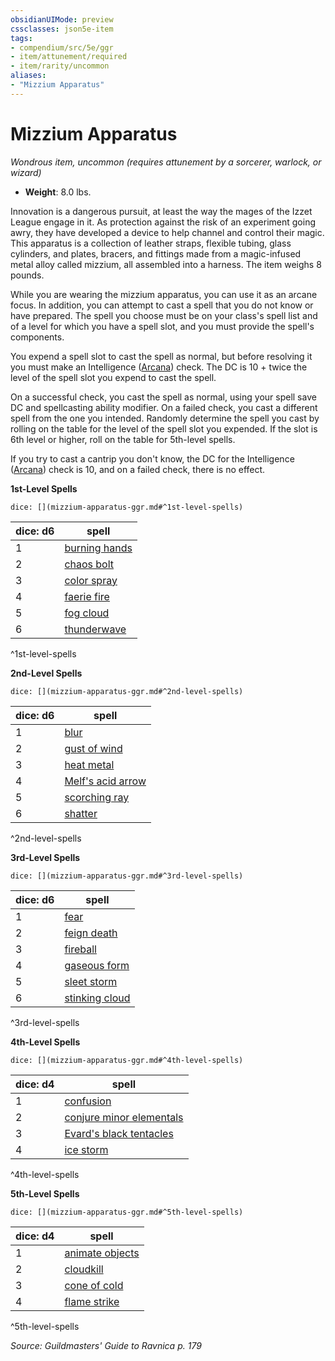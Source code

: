 ```yaml
---
obsidianUIMode: preview
cssclasses: json5e-item
tags:
- compendium/src/5e/ggr
- item/attunement/required
- item/rarity/uncommon
aliases: 
- "Mizzium Apparatus"
---
```

# Mizzium Apparatus
*Wondrous item, uncommon (requires attunement by a sorcerer, warlock, or wizard)*  

- **Weight**: 8.0 lbs.

Innovation is a dangerous pursuit, at least the way the mages of the Izzet League engage in it. As protection against the risk of an experiment going awry, they have developed a device to help channel and control their magic. This apparatus is a collection of leather straps, flexible tubing, glass cylinders, and plates, bracers, and fittings made from a magic-infused metal alloy called mizzium, all assembled into a harness. The item weighs 8 pounds.

While you are wearing the mizzium apparatus, you can use it as an arcane focus. In addition, you can attempt to cast a spell that you do not know or have prepared. The spell you choose must be on your class's spell list and of a level for which you have a spell slot, and you must provide the spell's components.

You expend a spell slot to cast the spell as normal, but before resolving it you must make an Intelligence ([Arcana](2-Mechanics/CLI/rules/skills.md#Arcana)) check. The DC is 10 + twice the level of the spell slot you expend to cast the spell.

On a successful check, you cast the spell as normal, using your spell save DC and spellcasting ability modifier. On a failed check, you cast a different spell from the one you intended. Randomly determine the spell you cast by rolling on the table for the level of the spell slot you expended. If the slot is 6th level or higher, roll on the table for 5th-level spells.

If you try to cast a cantrip you don't know, the DC for the Intelligence ([Arcana](2-Mechanics/CLI/rules/skills.md#Arcana)) check is 10, and on a failed check, there is no effect.

**1st-Level Spells**

`dice: [](mizzium-apparatus-ggr.md#^1st-level-spells)`

| dice: d6 | spell |
|----------|-------|
| 1 | [burning hands](2-Mechanics/CLI/spells/burning-hands.md) |
| 2 | [chaos bolt](2-Mechanics/CLI/spells/chaos-bolt-xge.md) |
| 3 | [color spray](2-Mechanics/CLI/spells/color-spray.md) |
| 4 | [faerie fire](2-Mechanics/CLI/spells/faerie-fire.md) |
| 5 | [fog cloud](2-Mechanics/CLI/spells/fog-cloud.md) |
| 6 | [thunderwave](2-Mechanics/CLI/spells/thunderwave.md) |
^1st-level-spells

**2nd-Level Spells**

`dice: [](mizzium-apparatus-ggr.md#^2nd-level-spells)`

| dice: d6 | spell |
|----------|-------|
| 1 | [blur](2-Mechanics/CLI/spells/blur.md) |
| 2 | [gust of wind](2-Mechanics/CLI/spells/gust-of-wind.md) |
| 3 | [heat metal](2-Mechanics/CLI/spells/heat-metal.md) |
| 4 | [Melf's acid arrow](2-Mechanics/CLI/spells/melfs-acid-arrow.md) |
| 5 | [scorching ray](2-Mechanics/CLI/spells/scorching-ray.md) |
| 6 | [shatter](2-Mechanics/CLI/spells/shatter.md) |
^2nd-level-spells

**3rd-Level Spells**

`dice: [](mizzium-apparatus-ggr.md#^3rd-level-spells)`

| dice: d6 | spell |
|----------|-------|
| 1 | [fear](2-Mechanics/CLI/spells/fear.md) |
| 2 | [feign death](2-Mechanics/CLI/spells/feign-death.md) |
| 3 | [fireball](2-Mechanics/CLI/spells/fireball.md) |
| 4 | [gaseous form](2-Mechanics/CLI/spells/gaseous-form.md) |
| 5 | [sleet storm](2-Mechanics/CLI/spells/sleet-storm.md) |
| 6 | [stinking cloud](2-Mechanics/CLI/spells/stinking-cloud.md) |
^3rd-level-spells

**4th-Level Spells**

`dice: [](mizzium-apparatus-ggr.md#^4th-level-spells)`

| dice: d4 | spell |
|----------|-------|
| 1 | [confusion](2-Mechanics/CLI/spells/confusion.md) |
| 2 | [conjure minor elementals](2-Mechanics/CLI/spells/conjure-minor-elementals.md) |
| 3 | [Evard's black tentacles](2-Mechanics/CLI/spells/evards-black-tentacles.md) |
| 4 | [ice storm](2-Mechanics/CLI/spells/ice-storm.md) |
^4th-level-spells

**5th-Level Spells**

`dice: [](mizzium-apparatus-ggr.md#^5th-level-spells)`

| dice: d4 | spell |
|----------|-------|
| 1 | [animate objects](2-Mechanics/CLI/spells/animate-objects.md) |
| 2 | [cloudkill](2-Mechanics/CLI/spells/cloudkill.md) |
| 3 | [cone of cold](2-Mechanics/CLI/spells/cone-of-cold.md) |
| 4 | [flame strike](2-Mechanics/CLI/spells/flame-strike.md) |
^5th-level-spells

*Source: Guildmasters' Guide to Ravnica p. 179*